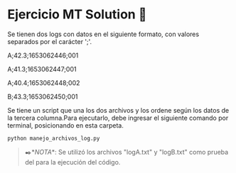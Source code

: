 # Ejercicio MT Solution 🚀

Se tienen dos logs con datos en el siguiente formato, con valores separados por el carácter ';'. 


A;42.3;1653062446;001

A;41.3;1653062447;001

A;40.4;1653062448;002

B;43.3;1653062450;001



Se tiene un script que una los dos archivos y los ordene según los datos de la tercera columna.Para ejecutarlo, debe ingresar el siguiente comando por terminal, posicionando en esta carpeta.
<!--sec data-title="Prompt: OS X and Linux" data-id="OSX_Linux_prompt" data-collapse=true ces-->

    python manejo_archivos_log.py
    
<!--endsec-->

> ✒️*_NOTA_*: Se utilizó los archivos "logA.txt" y "logB.txt" como prueba del para la ejecución del código.
